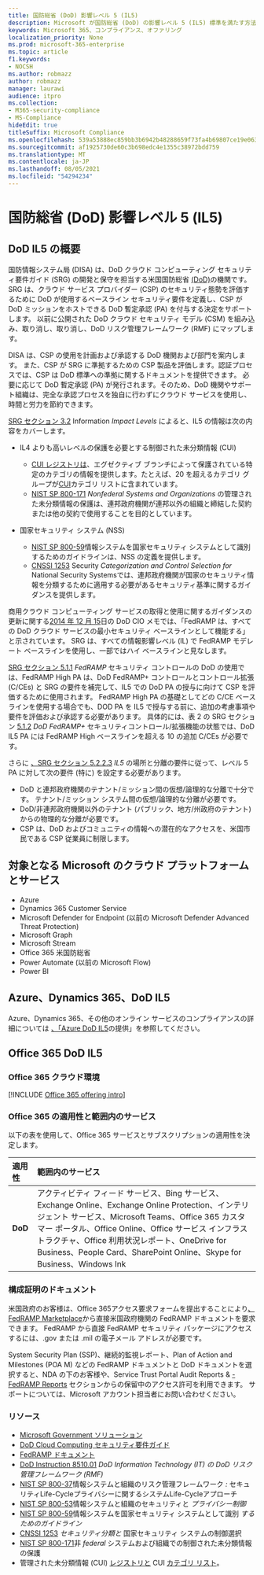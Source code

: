 ```yaml
---
title: 国防総省 (DoD) 影響レベル 5 (IL5)
description: Microsoft が国防総省 (DoD) の影響レベル 5 (IL5) 標準を満たす方法について説明します。
keywords: Microsoft 365、コンプライアンス、オファリング
localization_priority: None
ms.prod: microsoft-365-enterprise
ms.topic: article
f1.keywords:
- NOCSH
ms.author: robmazz
author: robmazz
manager: laurawi
audience: itpro
ms.collection:
- M365-security-compliance
- MS-Compliance
hideEdit: true
titleSuffix: Microsoft Compliance
ms.openlocfilehash: 539a53888ec859bb3b6942b48288659f73fa4b69807ce19e063cbfe104b7072d
ms.sourcegitcommit: af1925730de60c3b698edc4e1355c38972bdd759
ms.translationtype: MT
ms.contentlocale: ja-JP
ms.lasthandoff: 08/05/2021
ms.locfileid: "54294234"
---
```

# <a name="department-of-defense-dod-impact-level-5-il5"></a>国防総省 (DoD) 影響レベル 5 (IL5)

## <a name="dod-il5-overview"></a>DoD IL5 の概要

国防情報システム局 (DISA) は、DoD クラウド コンピューティング セキュリティ要件ガイド (SRG) の開発と保守を担当する米国国防総省 [(DoD)](https://dl.dod.cyber.mil/wp-content/uploads/cloud/SRG/index.html)の機関です。 SRG は、クラウド サービス プロバイダー (CSP) のセキュリティ態勢を評価するために DoD が使用するベースライン セキュリティ要件を定義し、CSP が DoD ミッションをホストできる DoD 暫定承認 (PA) を付与する決定をサポートします。 以前に公開された DoD クラウド セキュリティ モデル (CSM) を組み込み、取り消し、取り消し、DoD リスク管理フレームワーク (RMF) にマップします。

DISA は、CSP の使用を計画および承認する DoD 機関および部門を案内します。 また、CSP が SRG に準拠するための CSP 製品を評価します。認証プロセスでは、CSP は DoD 標準への準拠に関するドキュメントを提供できます。 必要に応じて DoD 暫定承認 (PA) が発行されます。そのため、DoD 機関やサポート組織は、完全な承認プロセスを独自に行わずにクラウド サービスを使用し、時間と労力を節約できます。

[SRG セクション 3.2](https://dl.dod.cyber.mil/wp-content/uploads/cloud/SRG/index.html#3.2InformationImpactLevels) Information *Impact Levels* によると、IL5 の情報は次の内容をカバーします。

- IL4 よりも高いレベルの保護を必要とする制御された未分類情報 (CUI)
    - [CUI レジストリは](https://www.archives.gov/cui)、エグゼクティブ ブランチによって保護されている特定のカテゴリの情報を提供します。たとえば、20 を超えるカテゴリ グループが[CUI](https://www.archives.gov/cui/registry/category-list)カテゴリ リストに含まれています。
    - [NIST SP 800-171](https://csrc.nist.gov/publications/detail/sp/800-171/rev-2/final) *Nonfederal Systems and Organizations* の管理された未分類情報の保護は、連邦政府機関が連邦以外の組織と締結した契約または他の契約で使用することを目的としています。

- 国家セキュリティ システム (NSS)
    - [NIST SP 800-59](https://nvlpubs.nist.gov/nistpubs/Legacy/SP/nistspecialpublication800-59.pdf)情報システムを国家セキュリティ システムとして識別するためのガイドラインは、NSS の定義を提供します。
    - [CNSSI 1253](https://www.dcsa.mil/portals/91/documents/ctp/nao/CNSSI_No1253.pdf) Security *Categorization and Control Selection for* National Security Systemsでは、連邦政府機関が国家のセキュリティ情報を分類するために適用する必要があるセキュリティ基準に関するガイダンスを提供します。

商用クラウド コンピューティング サービスの取得と使用に関するガイダンスの更新に関する[2014 年 12 月 15](https://www.esi.mil/contentview.aspx?id=585)日の DoD CIO メモでは、「FedRAMP は、すべての DoD クラウド サービスの最小セキュリティ ベースラインとして機能する」と示されています。 SRG は、すべての情報影響レベル (IL) で FedRAMP モデレート ベースラインを使用し、一部ではハイ ベースラインと見なします。

[SRG セクション 5.1.1](https://dl.dod.cyber.mil/wp-content/uploads/cloud/SRG/index.html#5SECURITYREQUIREMENTS) *FedRAMP* セキュリティ コントロールの DoD の使用では、FedRAMP High PA は、DoD FedRAMP+ コントロールとコントロール拡張 (C/CEs) と SRG の要件を補完して、IL5 での DoD PA の授与に向けて CSP を評価するために使用されます。 FedRAMP High PA の基礎としてどの C/CE ベースラインを使用する場合でも、DOD PA を IL5 で授与する前に、追加の考慮事項や要件を評価および承認する必要があります。 具体的には、表 2 の SRG セクション [5.1.2](https://dl.dod.cyber.mil/wp-content/uploads/cloud/SRG/index.html#5SECURITYREQUIREMENTS) *DoD FedRAMP+* セキュリティコントロール/拡張機能の状態では、DoD IL5 PA には FedRAMP High ベースラインを超える 10 の追加 C/CEs が必要です。

さらに [、SRG セクション 5.2.2.3](https://dl.dod.cyber.mil/wp-content/uploads/cloud/SRG/index.html#5.2LegalConsiderations) *IL5* の場所と分離の要件に従って、レベル 5 PA に対して次の要件 (特に) を設定する必要があります。

- DoD と連邦政府機関のテナント/ミッション間の仮想/論理的な分離で十分です。 テナント/ミッション システム間の仮想/論理的な分離が必要です。
- DoD/非連邦政府機関以外のテナント (パブリック、地方/州政府のテナント) からの物理的な分離が必要です。
- CSP は、DoD およびコミュニティの情報への潜在的なアクセスを、米国市民である CSP 従業員に制限します。

## <a name="microsoft-in-scope-cloud-platforms--services"></a>対象となる Microsoft のクラウド プラットフォームとサービス

- Azure
- Dynamics 365 Customer Service
- Microsoft Defender for Endpoint (以前の Microsoft Defender Advanced Threat Protection)
- Microsoft Graph
- Microsoft Stream
- Office 365 米国防総省
- Power Automate (以前の Microsoft Flow)
- Power BI

## <a name="azure-dynamics-365-and-dod-il5"></a>Azure、Dynamics 365、DoD IL5

Azure、Dynamics 365、その他のオンライン サービスのコンプライアンスの詳細については [、「Azure DoD IL5](/azure/compliance/offerings/offering-dod-il5)の提供」を参照してください。

## <a name="office-365-and-dod-il5"></a>Office 365 DoD IL5

### <a name="office-365-cloud-environments"></a>Office 365 クラウド環境

[!INCLUDE [Office 365 offering intro](../includes/o365-offering-introduction.md)]

### <a name="office-365-applicability-and-in-scope-services"></a>Office 365 の適用性と範囲内のサービス

以下の表を使用して、Office 365 サービスとサブスクリプションの適用性を決定します。

| **適用性** | **範囲内のサービス** |
|:------------------|:----------------------|
| **DoD** | アクティビティ フィード サービス、Bing サービス、Exchange Online、Exchange Online Protection、インテリジェント サービス、Microsoft Teams、Office 365 カスタマー ポータル、Office Online、Office サービス インフラストラクチャ、Office 利用状況レポート、OneDrive for Business、People Card、SharePoint Online、Skype for Business、Windows Ink |

### <a name="attestation-documents"></a>構成証明のドキュメント

米国政府のお客様は、Office 365アクセス要求フォームを提出することにより[、FedRAMP Marketplace](https://marketplace.fedramp.gov/#!/products?sort=productName&productNameSearch=azure)から直接米国政府機関の FedRAMP ドキュメントを要求できます。 FedRAMP から直接 FedRAMP セキュリティ パッケージにアクセスするには、.gov または .mil の電子メール アドレスが必要です。

System Security Plan (SSP)、継続的監視レポート、Plan of Action and Milestones (POA M) などの FedRAMP ドキュメントと DoD ドキュメントを選択すると、NDA の下のお客様や、Service Trust Portal Audit Reports \& [- FedRAMP Reports](https://servicetrust.microsoft.com/ViewPage/MSComplianceGuideV3) セクションからの保留中のアクセス許可を利用できます。 サポートについては、Microsoft アカウント担当者にお問い合わせください。

### <a name="resources"></a>リソース

- [Microsoft Government ソリューション](https://www.microsoft.com/enterprise/government)
- [DoD Cloud Computing セキュリティ要件ガイド](https://dl.dod.cyber.mil/wp-content/uploads/cloud/SRG/index.html)
- [FedRAMP ドキュメント](https://www.fedramp.gov/documents/)
- [DoD Instruction 8510.01](https://www.esd.whs.mil/Portals/54/Documents/DD/issuances/dodi/851001p.pdf) *DoD Information Technology (IT) の DoD リスク管理フレームワーク (RMF)*
- [NIST SP 800-37](https://csrc.nist.gov/publications/detail/sp/800-37/rev-2/final)情報システムと組織のリスク管理フレームワーク *:* セキュリティLife-Cycleプライバシーに関するシステムLife-Cycleアプローチ
- [NIST SP 800-53](https://csrc.nist.gov/Projects/risk-management/sp800-53-controls/release-search#!/800-53)情報システムと組織のセキュリティと *プライバシー制御*
- [NIST SP 800-59](https://nvlpubs.nist.gov/nistpubs/Legacy/SP/nistspecialpublication800-59.pdf)情報システムを国家セキュリティ システムとして識別 *するためのガイドライン*
- [CNSSI 1253](https://www.dcsa.mil/portals/91/documents/ctp/nao/CNSSI_No1253.pdf) *セキュリティ分類と* 国家セキュリティ システムの制御選択
- [NIST SP 800-171](https://csrc.nist.gov/publications/detail/sp/800-171/rev-2/final)非 *federal* システムおよび組織での制御された未分類情報の保護
- 管理された未分類情報 (CUI) [レジストリと](https://www.archives.gov/cui) CUI [カテゴリ リスト](https://www.archives.gov/cui/registry/category-list)。
